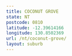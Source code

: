 ```yaml
---
title: COCONUT GROVE
state: NT
postcode: 0810
latitude: -12.39614166
longitude: 130.8502369
url: /nt/coconut-grove/
layout: suburb
---
```

